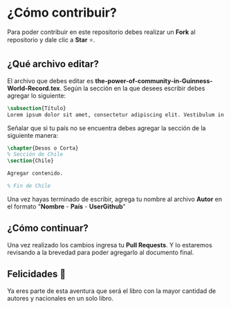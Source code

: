 # ¿Cómo contribuir?

Para poder contribuir en este repositorio debes realizar un __Fork__ al repositorio y dale clic a __Star__ ⭐️.

## ¿Qué archivo editar?

El archivo que debes editar es __the-power-of-community-in-Guinness-World-Record.tex__. Según la sección en la que desees escribir debes agregar lo siguiente:

```latex
\subsection{Título}
Lorem ipsum dolor sit amet, consectetur adipiscing elit. Vestibulum in nisl augue. Mauris venenatis laoreet magna vitae blandit. Aliquam lectus neque, rhoncus eu vehicula in, tristique sit amet lectus. Quisque sollicitudin feugiat orci in euismod. Aenean at tristique tellus. Etiam feugiat nulla sed diam fringilla, non commodo massa tincidunt. Ut vel augue varius, sollicitudin leo non, lobortis mi.
```

Señalar que si tu país no se encuentra debes agregar la sección de la siguiente manera:

```latex
\chapter{Desos o Corta}
% Sección de Chile
\section{Chile}

Agregar contenido.

% Fin de Chile
```

Una vez hayas terminado de escribir, agrega tu nombre al archivo __Autor__ en el formato "__Nombre__ - __País__ - __UserGithub__"

## ¿Cómo continuar?

Una vez realizado los cambios ingresa tu __Pull Requests__. Y lo estaremos revisando a la brevedad para poder agregarlo al documento final.

## Felicidades 🎉

Ya eres parte de esta aventura que será el libro con la mayor cantidad de autores y nacionales en un solo libro.
